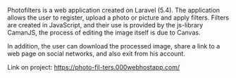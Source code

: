 Photofilters is a web application created on Laravel (5.4). The application allows the user to register, upload a photo or picture and apply filters. Filters are created in JavaScript, and their use is provided by the js-library CamanJS, the process of editing the image itself is due to Canvas.

In addition, the user can download the processed image, share a link to a web page on social networks, and also exit from his account.


Link on project: https://photo-fil-ters.000webhostapp.com/
